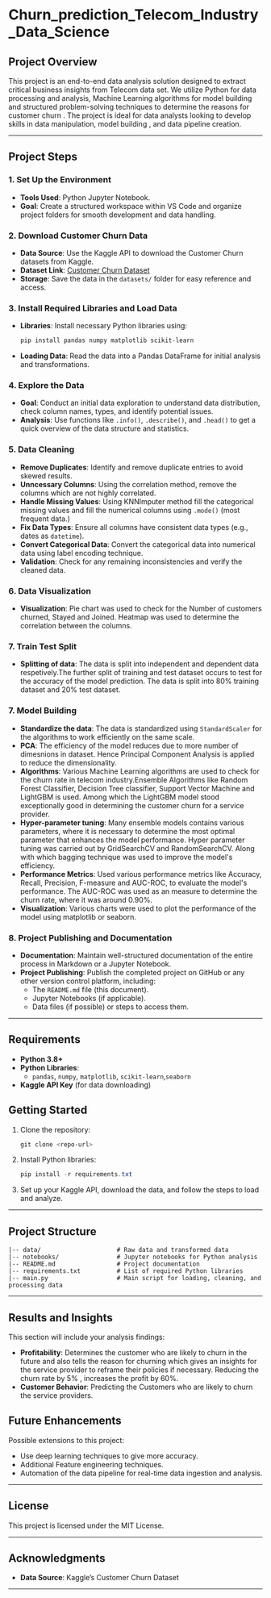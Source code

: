 # Churn_prediction_Telecom_Industry_Data_Science


## Project Overview


This project is an end-to-end data analysis solution designed to extract critical business insights from Telecom data set. We utilize Python for data processing and analysis, Machine Learning algorithms for model building and structured problem-solving techniques to determine the reasons for customer churn . The project is ideal for data analysts looking to develop skills in data manipulation, model building , and data pipeline creation.

---

## Project Steps

### 1. Set Up the Environment
   - **Tools Used**: Python Jupyter Notebook. 
   - **Goal**: Create a structured workspace within VS Code and organize project folders for smooth development and data handling.

### 2. Download Customer Churn Data
   - **Data Source**: Use the Kaggle API to download the Customer Churn datasets from Kaggle.
   - **Dataset Link**: [Customer Churn Dataset](https://www.kaggle.com/datasets/shilongzhuang/telecom-customer-churn-by-maven-analytics)
   - **Storage**: Save the data in the `datasets/` folder for easy reference and access.

### 3. Install Required Libraries and Load Data
   - **Libraries**: Install necessary Python libraries using:
     ```powershell
     pip install pandas numpy matplotlib scikit-learn
     ```
   - **Loading Data**: Read the data into a Pandas DataFrame for initial analysis and transformations.

### 4. Explore the Data
   - **Goal**: Conduct an initial data exploration to understand data distribution, check column names, types, and identify potential issues.
   - **Analysis**: Use functions like `.info()`, `.describe()`, and `.head()` to get a quick overview of the data structure and statistics.

### 5. Data Cleaning
   - **Remove Duplicates**: Identify and remove duplicate entries to avoid skewed results.
   - **Unncessary Columns**: Using the correlation method, remove the columns which are not highly correlated.
   - **Handle Missing Values**: Using KNNImputer method fill the categorical missing values and fill the numerical columns using `.mode()` (most frequent data.)
   - **Fix Data Types**: Ensure all columns have consistent data types (e.g., dates as `datetime`).
   - **Convert Categorical Data**: Convert the categorical data into numerical data using label encoding technique.
   - **Validation**: Check for any remaining inconsistencies and verify the cleaned data.

### 6. Data Visualization
   - **Visualization**: Pie chart was used to check for the Number of customers churned, Stayed and Joined. Heatmap was used to determine the correlation between the columns.
     
### 7. Train Test Split
   - **Splitting of data**: The data is split into independent and dependent data respetively.The further split of training and test dataset occurs to test for the accuracy of the model prediction. The data is split into 80% training dataset and 20% test dataset.

### 7. Model Building
   - **Standardize the data**:  The data is standardized using `StandardScaler` for the algorithms to work efficiently on the same scale.
   - **PCA**:  The efficiency of the model reduces due to more number of dimesnions in dataset. Hence Principal Component Analysis is applied to reduce the dimensionality.
   - **Algorithms**: Various Machine Learning algorithms are used to check for the churn rate in telecom industry.Ensemble Algorithms like Random Forest Classifier, Decision Tree classifier, Support Vector Machine and LightGBM is used. Among which the LightGBM model stood exceptionally good in determining the customer churn for a service provider.
   - **Hyper-parameter tuning**: Many ensemble models contains various parameters, where it is necessary to determine the most optimal parameter that enhances the model performance. Hyper parameter tuning was carried out by GridSearchCV and RandomSearchCV. Along with which bagging technique was used to improve the model's efficiency.
   - **Performance Metrics**: Used various performance metrics like Accuracy, Recall, Precision, F-measure and AUC-ROC, to evaluate the model's performance. The AUC-ROC was used as an measure to determine the churn rate, where it was around 0.90%.
   - **Visualization**:  Various charts were used to plot the performance of the model using matplotlib or seaborn. 
     
### 8. Project Publishing and Documentation
   - **Documentation**: Maintain well-structured documentation of the entire process in Markdown or a Jupyter Notebook.
   - **Project Publishing**: Publish the completed project on GitHub or any other version control platform, including:
     - The `README.md` file (this document).
     - Jupyter Notebooks (if applicable).
     - Data files (if possible) or steps to access them.

---

## Requirements

- **Python 3.8+**
- **Python Libraries**:
  - `pandas`, `numpy`, `matplotlib`, `scikit-learn`,`seaborn`
- **Kaggle API Key** (for data downloading)

## Getting Started

1. Clone the repository:
   ```powershell
   git clone <repo-url>
   ```
2. Install Python libraries:
   ```powershell
   pip install -r requirements.txt
   ```
3. Set up your Kaggle API, download the data, and follow the steps to load and analyze.

---

## Project Structure

```plaintext
|-- data/                     # Raw data and transformed data
|-- notebooks/                # Jupyter notebooks for Python analysis
|-- README.md                 # Project documentation
|-- requirements.txt          # List of required Python libraries
|-- main.py                   # Main script for loading, cleaning, and processing data
```
---

## Results and Insights

This section will include your analysis findings:
- **Profitability**: Determines the customer who are likely to churn in the future and also tells the reason for churning which gives an insights for the service provider to reframe their policies if necessary. Reducing the churn rate by 5% , increases the profit by 60%.
- **Customer Behavior**: Predicting the Customers who are likely to churn the service providers. 

## Future Enhancements

Possible extensions to this project:
- Use deep learning techniques to give more accuracy.
- Additional Feature engineering techniques.
- Automation of the data pipeline for real-time data ingestion and analysis.

---

## License

This project is licensed under the MIT License. 

---

## Acknowledgments
- **Data Source**: Kaggle’s Customer Churn Dataset
---
